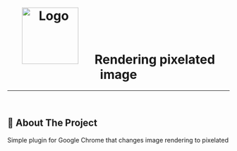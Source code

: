 <h1 align="center">
    <img src="https://raw.githubusercontent.com/SrLaister/RIP/imgs/candlestick.png" alt="Logo" width="128" style="padding-right: 30px;">
    Rendering pixelated image
</h1>

---

<br>

## :memo: About The Project

Simple plugin for Google Chrome that changes image rendering to pixelated